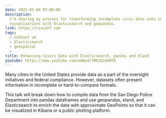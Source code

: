 ```yaml
---
date: 2021-05-04 07:00:00
description:
  I'm sharing my process for transforming incomplete civic data into interactive
  visualizations with Elasticsearch and geopandas.
link: https://csvconf.com
tags:
  - CSVConf v6
  - Elasticsearch
  - geospatial
  -
title: Enhancing Civics Data with Elasticsearch, pandas and Eland
youtube: https://www.youtube.com/embed/YM0zQ2OdWT0
---
```


<p>Many cities in the United States provide data as a part of the oversight initiatives and federal compliance. However, datasets often present information in incomplete or hard-to-compare formats.</p><p>This talk will break down how to compile data from the San Diego Police Department into pandas dataframes and use geopandas, eland, and Elasticsearch to enrich the data with approximate GeoPoints so that it can be visualized in Kibana or a public plotting platform.</p>
